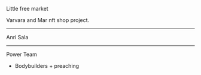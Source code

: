 Little free market

Varvara and Mar nft shop project.

----
Anri Sala

----

Power Team

- Bodybuilders + preaching